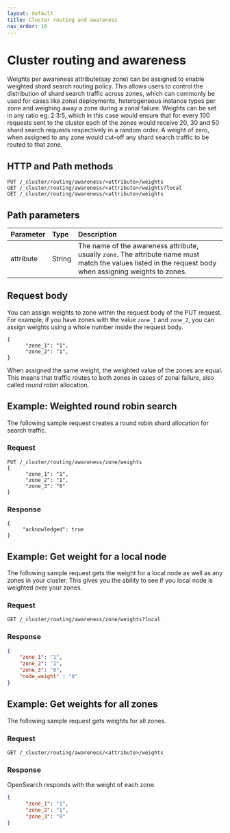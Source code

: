 ```yaml
---
layout: default
title: Cluster routing and awareness
nav_order: 16
---
```


# Cluster routing and awareness

Weights per awareness attribute(say zone) can be assigned to enable weighted shard search routing policy. This allows users to control the distribution of shard search traffic across zones, which can commonly be used for cases like zonal deployments, heterogeneous instance types per zone and weighing away a zone during a zonal failure. 
Weights can be set in any ratio eg: 2:3:5, which in this case would ensure that for every 100 requests sent to the cluster each of the zones would receive 20, 30 and 50 shard search requests respectively in a random order. A weight of zero, when assigned to any zone would cut-off any shard search traffic to be routed to that zone.

## HTTP and Path methods

```
PUT /_cluster/routing/awareness/<attribute>/weights
GET /_cluster/routing/awareness/<attribute>/weights?local
GET /_cluster/routing/awareness/<attribute>/weights
```

## Path parameters

Parameter | Type | Description
:--- | :--- | :---
attribute | String | The name of the awareness attribute, usually `zone`. The attribute name must match the values listed in the request body when assigning weights to zones.

## Request body

You can assign weights to zone within the request body of the PUT request. For example, if you have zones with the value `zone_1` and `zone_2`, you can assign weights using a whole number inside the request body.

```
{ 
      "zone_1": "1", 
      "zone_2": "1", 
}
```

When assigned the same weight, the weighted value of the zones are equal. This means that traffic routes to both zones in cases of zonal failure, also called _round robin_ allocation.

## Example: Weighted round robin search

The following sample request creates a round robin shard allocation for search traffic.

### Request

```
PUT /_cluster/routing/awareness/zone/weights
{ 
      "zone_1": "1", 
      "zone_2": "1", 
      "zone_3": "0"
}
```

### Response

```
{
     "acknowledged": true
}
```

## Example: Get weight for a local node

The following sample request gets the weight for a local node as well as any zones in your cluster. This gives you the ability to see if you local node is weighted over your zones.

### Request

```
GET /_cluster/routing/awareness/zone/weights?local
```

### Response

```json
{ 
    "zone_1": "1", 
    "zone_2": "1", 
    "zone_3": "0",
    "node_weight" : "0"
}
```

## Example: Get weights for all zones

The following sample request gets weights for all zones.

### Request

```
GET /_cluster/routing/awareness/<attribute>/weights
```

### Response

OpenSearch responds with the weight of each zone.

```json
{
      "zone_1": "1", 
      "zone_2": "1", 
      "zone_3": "0"
}
```

